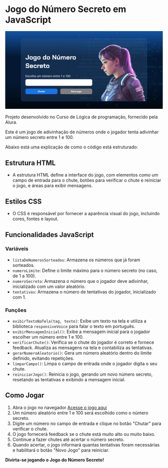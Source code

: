 # Jogo do Número Secreto em JavaScript

<img src="Thumbnail-jogo-do-numero-secreto.png">

Projeto desenvolvido no Curso de Lógica de programação, fornecido pela Alura.

Este é um jogo de adivinhação de números onde o jogador tenta adivinhar um número secreto entre 1 e 100. 

Abaixo está uma explicação de como o código está estruturado:

## Estrutura HTML
- A estrutura HTML define a interface do jogo, com elementos como um campo de entrada para o chute, botões para verificar o chute e reiniciar o jogo, e áreas para exibir mensagens.

## Estilos CSS
- O CSS é responsável por fornecer a aparência visual do jogo, incluindo cores, fontes e layout.

## Funcionalidades JavaScript

### Variáveis
- `listaDeNumerosSorteados`: Armazena os números que já foram sorteados.
- `numeroLimite`: Define o limite máximo para o número secreto (no caso, de 1 a 100).
- `numeroSecreto`: Armazena o número que o jogador deve adivinhar, inicializado com um valor aleatório.
- `tentativas`: Armazena o número de tentativas do jogador, inicializado com 1.

### Funções
- `exibirTextoNaTela(tag, texto)`: Exibe um texto na tela e utiliza a biblioteca `responsiveVoice` para falar o texto em português.
- `exibirMensagemInicial()`: Exibe a mensagem inicial para o jogador escolher um número entre 1 e 100.
- `verificarChute()`: Verifica se o chute do jogador é correto e fornece feedback. Atualiza as mensagens na tela e contabiliza as tentativas.
- `gerarNumeroAleatorio()`: Gera um número aleatório dentro do limite definido, evitando repetições.
- `limparCampo()`: Limpa o campo de entrada onde o jogador digita o seu chute.
- `reiniciarJogo()`: Reinicia o jogo, gerando um novo número secreto, resetando as tentativas e exibindo a mensagem inicial.

## Como Jogar
1. Abra o jogo no navegador [Acesse o jogo aqui](https://jogo-ruddy-five.vercel.app/)
2. Um número aleatório entre 1 e 100 será escolhido como o número secreto.
3. Digite um número no campo de entrada e clique no botão "Chutar" para verificar o chute.
4. O jogo fornecerá feedback se o chute está muito alto ou muito baixo.
5. Continue a fazer chutes até acertar o número secreto.
6. Quando acertar, o jogo informará quantas tentativas foram necessárias e habilitará o botão "Novo Jogo" para reiniciar.

**Divirta-se jogando o Jogo do Número Secreto!**
